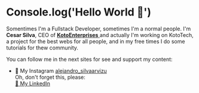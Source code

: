 # Console.log('Hello World 👋')
 Somentimes I'm a Fullstack Developer, sometimes I'm a normal people. I'm **Cesar Silva**, CEO of [ **KotoEnterprises** ]() and actually I'm working on KotoTech, a project
 for the best webs for all people, and in my free times I do some tutorials for thew community.
 
 You can follow me in the next sites for see and support my content:
 - 📱 My Instagram [alejandro_silvaarvizu](https://www.instagram.com/alejandro_silvaarvizu/)  
 Oh, don't forget this, please:  
[ 💼 My LinkedIn ](https://www.linkedin.com/in/cesar-alejandro-silva-arvizu-229612232/)
